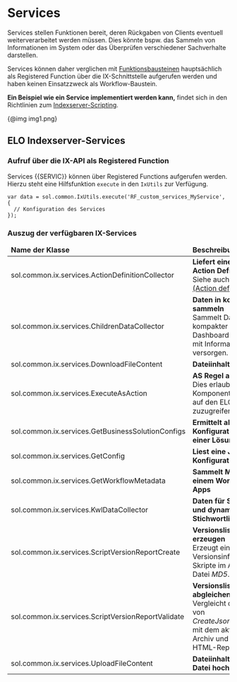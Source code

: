 # Services

Services stellen Funktionen bereit, deren Rückgaben von Clients eventuell weiterverarbeitet werden müssen. Dies könnte bspw. das Sammeln von Informationen im System oder das Überprüfen verschiedener Sachverhalte darstellen.

Services können daher verglichen mit <a
href="#!/guide/pADD870BA_9AA2_4900_8D6B_FA0FB26D9BEC">Funktionsbausteinen</a> hauptsächlich als Registered Function über die IX-Schnittstelle aufgerufen werden und haben keinen Einsatzzweck als Workflow-Baustein.

<span class="tag_important"><span
style='font-weight:bold'>Ein Beispiel wie ein Service implementiert werden kann,</span> findet sich in den Richtlinien zum <a
href="#!/guide/p948E2AF9_BBE2_4705_BB95_04478A9C7638">Indexserver-Scripting</a>.</span>

{@img img1.png}

## ELO Indexserver-Services 

### Aufruf über die IX-API als Registered Function

Services {{SERVIC}} können über Registered Functions aufgerufen werden. Hierzu steht eine Hilfsfunktion `execute` in den `IxUtils` zur Verfügung. 

    var data = sol.common.IxUtils.execute('RF_custom_services_MyService', {
      // Konfiguration des Services
    });
    
### Auszug der verfügbaren IX-Services

<table><thead><tr><td><span
style='font-weight:bold'>Name der Klasse</span></td><td><span
style='font-weight:bold'>Beschreibung</span></td></tr></thead><tbody><tr><td>    sol.common.ix.services.ActionDefinitionCollector</td><td><span
style='font-weight:bold'>Liefert eine Liste aller Action Definitions</span><br />Siehe auch <a
href="#!/guide/pD8CAD36E_33B3_4E82_A858_DE22E790DC9B">Definition (Action definition)</a>.</td></tr><tr><td>    sol.common.ix.services.ChildrenDataCollector</td><td><span
style='font-weight:bold'>Daten in kompakter Form sammeln</span><br />Sammelt Daten in kompakter Form, um Dashboards performanter mit Informationen zu versorgen.</td></tr><tr><td>    sol.common.ix.services.DownloadFileContent</td><td><span
style='font-weight:bold'>Dateiinhalt herunterladen</span></td></tr><tr><td>    sol.common.ix.services.ExecuteAsAction</td><td><span
style='font-weight:bold'>AS Regel ausführen</span><br />Dies erlaubt es Komponenten ohne DMZ auf den ELO AS zuzugreifen.</td></tr><tr><td>    sol.common.ix.services.GetBusinessSolutionConfigs</td><td><span
style='font-weight:bold'>Ermittelt alle Konfigurationsdateien einer Lösung</span></td></tr><tr><td>    sol.common.ix.services.GetConfig</td><td><span
style='font-weight:bold'>Liest eine JSON-Konfiguration</span></td></tr><tr><td>    sol.common.ix.services.GetWorkflowMetadata</td><td><span
style='font-weight:bold'>Sammelt Metadaten zu einem Workflow für ELO Apps</span></td></tr><tr><td>    sol.common.ix.services.KwlDataCollector</td><td><span
style='font-weight:bold'>Daten für Stichwortlisten und dynamische Stichwortlisten sammeln</span></td></tr><tr><td>    sol.common.ix.services.ScriptVersionReportCreate</td><td><span
style='font-weight:bold'>Versionsliste von Skripten erzeugen</span><br />Erzeugt eine Auflistung von Versionsinformationen der Skripte im Archiv, inkl. der Datei <span
style='font-style:italic'>MD5</span>.</td></tr><tr><td>    sol.common.ix.services.ScriptVersionReportValidate</td><td><span
style='font-weight:bold'>Versionsliste der Skripte abgleichen</span><br />Vergleicht die Versionsliste von <span
style='font-style:italic'>CreateJsonScriptVersionList</span> mit dem aktuellen Stand im Archiv und generiert einen HTML-Report.</td></tr><tr><td>    sol.common.ix.services.UploadFileContent</td><td><span
style='font-weight:bold'>Dateiinhalt zu bestehender Datei hochladen</span></td></tr></tbody></table>


